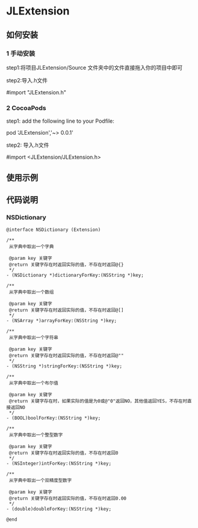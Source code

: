 # JLExtension

## 如何安装

### 1 手动安装 

step1:将项目JLExtension/Source 文件夹中的文件直接拖入你的项目中即可

step2:导入.h文件

#import "JLExtension.h"

### 2 CocoaPods 

step1: add the following line to your Podfile:

pod 'JLExtension','~> 0.0.1'

step2: 导入.h文件

#import <JLExtension/JLExtension.h>

## 使用示例

## 代码说明

### NSDictionary
```
@interface NSDictionary (Extension)

/**
 从字典中取出一个字典

 @param key 关键字
 @return 关键字存在时返回实际的值，不存在时返回@{}
 */
- (NSDictionary *)dictionaryForKey:(NSString *)key;

/**
 从字典中取出一个数组

 @param key 关键字
 @return 关键字存在时返回实际的值，不存在时返回@[]
 */
- (NSArray *)arrayForKey:(NSString *)key;

/**
 从字典中取出一个字符串
 
 @param key 关键字
 @return 关键字存在时返回实际的值，不存在时返回@""
 */
- (NSString *)stringForKey:(NSString *)key;

/**
 从字典中取出一个布尔值
 
 @param key 关键字
 @return 关键字存在时，如果实际的值是为0或@"0"返回NO，其他值返回YES，不存在时直接返回NO
 */
- (BOOL)boolForKey:(NSString *)key;

/**
 从字典中取出一个整型数字
 
 @param key 关键字
 @return 关键字存在时返回实际的值，不存在时返回0
 */
- (NSInteger)intForKey:(NSString *)key;

/**
 从字典中取出一个双精度型数字
 
 @param key 关键字
 @return 关键字存在时返回实际的值，不存在时返回0.00
 */
- (double)doubleForKey:(NSString *)key;

@end
```
